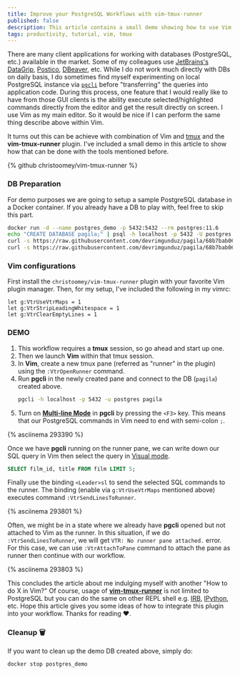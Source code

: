 ```yaml
---
title: Improve your PostgreSQL Workflows with vim-tmux-runner
published: false
description: This article contains a small demo showing how to use Vim to execute SQL queries.
tags: productivity, tutorial, vim, tmux
---
```


There are many client applications for working with databases (PostgreSQL, etc.) available in the market.  Some of my colleagues use [JetBrains's DataGrip](https://www.jetbrains.com/datagrip/), [Postico](https://eggerapps.at/postico/), [DBeaver](https://dbeaver.io/), etc. While I do not work much directly with DBs on daily basis, I do sometimes find myself experimenting on local PostgreSQL instance via [`pgcli`](https://www.pgcli.com/) before "transferring" the queries into application code. During this process, one feature that I would really like to have from those GUI clients is the ability
execute selected/highlighted commands directly from the editor and get the result directly on screen. I use Vim as my main editor. So it would be nice if I can perform the same thing describe above
within Vim.

It turns out this can be achieve with combination of Vim and [tmux](https://github.com/tmux/tmux) and the **vim-tmux-runner** plugin. I've included a small demo in this article to show how that can be done with the tools mentioned before.

{% github christoomey/vim-tmux-runner %}

### DB Preparation

For demo purposes we are going to setup a sample PostgreSQL database in a Docker container. If you already have a DB to play with, feel free to skip this part.

```sh
docker run -d --name postgres_demo -p 5432:5432 --rm postgres:11.6
echo "CREATE DATABASE pagila;" | psql -h localhost -p 5432 -U postgres
curl -s https://raw.githubusercontent.com/devrimgunduz/pagila/68b7bab066a18988694a8b698533c3c507f7b133/pagila-schema.sql | psql -h localhost -p 5432 -U postgres pagila -f -
curl -s https://raw.githubusercontent.com/devrimgunduz/pagila/68b7bab066a18988694a8b698533c3c507f7b133/pagila-data.sql | psql -h localhost -p 5432 -U postgres pagila -f -
```

### Vim configurations

First install the `christoomey/vim-tmux-runner` plugin with your favorite Vim plugin manager. Then, for my setup, I've included the following in my vimrc:

```vim
let g:VtrUseVtrMaps = 1
let g:VtrStripLeadingWhitespace = 1
let g:VtrClearEmptyLines = 1
```

### DEMO

1. This workflow requires a **tmux** session, so go ahead and start up one.
2. Then we launch **Vim** within that tmux session.
3. In **Vim**, create a new tmux pane (referred as "runner" in the plugin) using the `:VtrOpenRunner` command.
4. Run **pgcli** in the newly created pane and connect to the DB (`pagila`) created above.
    ```sh
    pgcli -h localhost -p 5432 -u postgres pagila
    ```
5. Turn on [**Multi-line Mode**](https://www.pgcli.com/multi-line) in **pgcli** by pressing the `<F3>` key. This means that our PostgreSQL commands in Vim need to end with semi-colon `;`.

{% asciinema 293390 %}

Once we have **pgcli** running on the runner pane, we can write down our SQL query in Vim then select the query in [Visual mode](http://vimdoc.sourceforge.net/htmldoc/visual.html).

```sql
SELECT film_id, title FROM film LIMIT 5;
```

Finally use the binding `<Leader>sl` to send the selected SQL commands to the runner. The binding (enable via `g:VtrUseVtrMaps` mentioned above) executes command `:VtrSendLinesToRunner`.

{% asciinema 293801 %}

Often, we might be in a state where we already have **pgcli** opened but not attached to Vim as the runner. In this situation, if we do `:VtrSendLinesToRunner`, we will get `VTR: No runner pane attached.` error. For this case, we can use `:VtrAttachToPane` command to attach the pane as runner then continue with our workflow.

{% asciinema 293803 %}

This concludes the article about me indulging myself with another "How to do X in Vim?" Of course, usage of [**vim-tmux-runner**](https://github.com/christoomey/vim-tmux-runner) is not limited to PostgreSQL but you can do the same on other REPL shell e.g. [IRB](https://en.wikipedia.org/wiki/Interactive_Ruby_Shell), [IPython](https://ipython.org/index.html), etc. Hope this article gives you some ideas of how to integrate this plugin into your workflow. Thanks for reading :heart:.

### Cleanup :wastebasket:

If you want to clean up the demo DB created above, simply do:

```sh
docker stop postgres_demo
```
